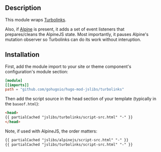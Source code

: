 ## Description

This module wraps [Turbolinks](https://github.com/turbolinks).

Also, if [Alpine](../alpinejs) is present, it adds a set of event listeners that
prepares/cleans the AlpineJS state. Most importantly, it pauses Alpine's mutation observer so Turbolinks can do its work without interuption.

## Installation

First, add the module import to your site or theme component's configuration's module section:

```toml
[module]
[[imports]]
path = "github.com/gohugoio/hugo-mod-jslibs/turbolinks"
```

Then add the script source in the head section of your template (typically in the `baseof.html`):


```html
<head>
{{ partialCached "jslibs/turbolinks/script-src.html" "-" }}
</head>
```

Note, if used with AlpineJS, the order matters:

```html
{{ partialCached "jslibs/alpinejs/script-src.html" "-" }}
{{ partialCached "jslibs/turbolinks/script-src.html" "-" }}
```

